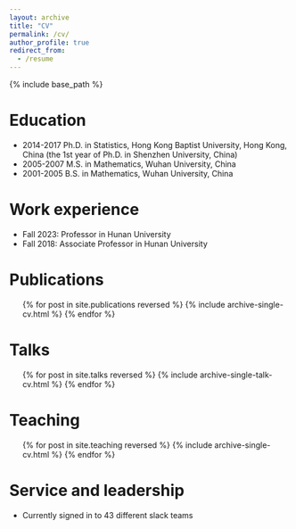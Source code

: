 ```yaml
---
layout: archive
title: "CV"
permalink: /cv/
author_profile: true
redirect_from:
  - /resume
---
```


{% include base_path %}

Education
======
* 2014-2017 Ph.D. in Statistics, Hong Kong Baptist University, Hong Kong, China (the 1st year of Ph.D. in Shenzhen University, China)
* 2005-2007 M.S. in Mathematics, Wuhan University, China
* 2001-2005 B.S. in Mathematics, Wuhan University, China



Work experience
======
* Fall 2023:  Professor in Hunan University
* Fall 2018:  Associate Professor in Hunan University


Publications
======
  <ul>{% for post in site.publications reversed %}
    {% include archive-single-cv.html %}
  {% endfor %}</ul>
  
Talks
======
  <ul>{% for post in site.talks reversed %}
    {% include archive-single-talk-cv.html  %}
  {% endfor %}</ul>
  
Teaching
======
  <ul>{% for post in site.teaching reversed %}
    {% include archive-single-cv.html %}
  {% endfor %}</ul>
  
Service and leadership
======
* Currently signed in to 43 different slack teams
